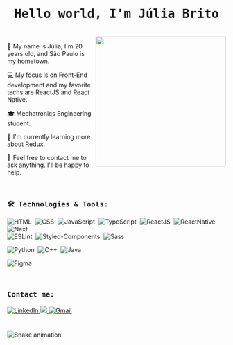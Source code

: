 
<h1 align="center"><samp>Hello world, I'm Júlia Brito</samp></h2>

<br>
<img align="right" src="https://media.giphy.com/media/ao9DUiTKH60XS/giphy.gif" width="300" />

<table align="left">
<p>📱   My name is Júlia, I'm 20 years old, and São Paulo is my hometown.</p>
<p>💻   My focus is on Front-End development and my favorite techs are ReactJS and React Native.</p>
<p>🎓   Mechatronics Engineering student.</p>
<p>🚀   I'm currently learning more about Redux.</p>
<p>💬   Feel free to contact me to ask anything. I'll be happy to help.</p>
</table>

<br>
<h3><samp>🛠 Technologies & Tools:</samp></h3>
  <div style="display: inline_block">    

  ![HTML](https://img.shields.io/badge/-HTML-E44D26?style=flat&logoColor=fff&logo=html5)&nbsp;
  ![CSS](https://img.shields.io/badge/-CSS-1572B6?style=flat&logoColor=fff&logo=css3)&nbsp;
  ![JavaScript](https://img.shields.io/badge/-JavaScript-F7E018?style=flat&logoColor=fff&logo=javascript)&nbsp;
  ![TypeScript](https://img.shields.io/badge/-TypeScript-007ACC?style=flat&logoColor=fff&logo=typescript)&nbsp;
  ![ReactJS](https://img.shields.io/badge/-ReactJS-18BCEE?style=flat&logoColor=fff&logo=react)&nbsp;
  ![ReactNative](https://img.shields.io/badge/-React_Native-05A5D1?style=flat&logoColor=fff&logo=react)&nbsp;
  ![Next](https://img.shields.io/badge/-Next.js-1E1E1E?style=flat&logoColor=fff&logo=next.js)&nbsp;<br/>
  ![ESLint](https://img.shields.io/badge/-ESLint-4B32C3?style=flat&logoColor=fff&logo=eslint)&nbsp;
  ![Styled-Components](https://img.shields.io/badge/-Styled_Components-BB5EA8?style=flat&logoColor=fff&logo=styled-components)&nbsp;
  ![Sass](https://img.shields.io/badge/Sass-hotpink.svg?style=flat&logo=SASS&logoColor=white)&nbsp;
  
  ![Python](https://img.shields.io/badge/-Python-3776AB?style=flat&logoColor=fff&logo=python)&nbsp;
  ![C++](https://img.shields.io/badge/C%2B%2B-00599C?style=flat&logo=c%2B%2B&logoColor=white)&nbsp;
  ![Java](https://img.shields.io/badge/-Java-ED8B00?style=flat&logoColor=fff&logo=java)&nbsp;
  
  ![Figma](https://img.shields.io/badge/-Figma-1E1E1E?style=flat&logoColor=FF7262&logo=figma)&nbsp;

</div>

<br>

<!---div align="center">
  <img height="180em" src="https://github-readme-stats.vercel.app/api?username=LiajuX&show_icons=true&theme=dracula&include_all_commits=true&count_private=true"/>
  <img height="180em" src="https://github-readme-stats.vercel.app/api/top-langs/?username=LiajuX&layout=compact&langs_count=8&theme=dracula"/>
</div>-->


<h3><samp>Contact me:</samp></h3>
<a href="https://www.linkedin.com/in/julialbrito/" target="_blank">
  <img alt="LinkedIn" " src="https://img.shields.io/badge/-LinkedIn-0077B5?style=flat&logo=Linkedin&logoColor=white">
</a>                                                                                                                                            
         
<a href="https://discordapp.com/users/524305173250703361/" target="_blank">
  <img src="https://img.shields.io/badge/Discord-5165F6.svg?style=flat&logo=discord&logoColor=white"/>
</a>
                                                                                                                         
<a href="mailto:julialbritto@gmail.com" target="_blank">
  <img alt="Gmail" src="https://img.shields.io/badge/-Gmail-c5392a?style=flat&logo=Gmail&logoColor=white&link=mailto:julialbritto@gmail.com">
</a>
                                                                                                                         
#

![Snake animation](https://github.com/LiajuX/LiajuX/blob/output/github-contribution-grid-snake.svg)
  
